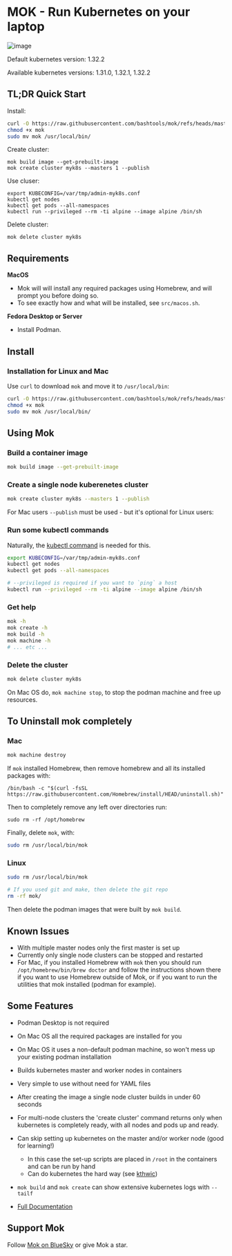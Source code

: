 # MOK - Run Kubernetes on your laptop

![image](https://github.com/user-attachments/assets/0750910e-d6da-4c65-92ea-f7bc64b116cc)


Default kubernetes version: 1.32.2

Available kubernetes versions: 1.31.0, 1.32.1, 1.32.2

## TL;DR Quick Start

Install:

```bash
curl -O https://raw.githubusercontent.com/bashtools/mok/refs/heads/master/package/mok
chmod +x mok
sudo mv mok /usr/local/bin/
```

Create cluster:

```
mok build image --get-prebuilt-image
mok create cluster myk8s --masters 1 --publish
```

Use cluser:

```
export KUBECONFIG=/var/tmp/admin-myk8s.conf
kubectl get nodes
kubectl get pods --all-namespaces
kubectl run --privileged --rm -ti alpine --image alpine /bin/sh
```

Delete cluster:

```
mok delete cluster myk8s
```

## Requirements

**MacOS**
* Mok will will install any required packages using Homebrew, and will prompt you before doing so.
* To see exactly how and what will be installed, see `src/macos.sh`.

**Fedora Desktop or Server**
* Install Podman.

## Install

### Installation for Linux and Mac

Use `curl` to download `mok` and move it to `/usr/local/bin`:

```bash
curl -O https://raw.githubusercontent.com/bashtools/mok/refs/heads/master/package/mok
chmod +x mok
sudo mv mok /usr/local/bin/
```

## Using Mok

### Build a container image

```bash
mok build image --get-prebuilt-image
```

### Create a single node kuberenetes cluster

```bash
mok create cluster myk8s --masters 1 --publish
```

For Mac users `--publish` must be used - but it's optional for Linux users:

### Run some kubectl commands

Naturally, the [kubectl command](https://kubernetes.io/docs/tasks/tools/) is needed for this.

```bash
export KUBECONFIG=/var/tmp/admin-myk8s.conf
kubectl get nodes
kubectl get pods --all-namespaces
```

```bash
# --privileged is required if you want to `ping` a host
kubectl run --privileged --rm -ti alpine --image alpine /bin/sh
```

### Get help

```bash
mok -h
mok create -h
mok build -h
mok machine -h
# ... etc ...
```

### Delete the cluster

```bash
mok delete cluster myk8s
```

On Mac OS do, `mok machine stop`, to stop the podman machine and free up resources.

## To Uninstall mok completely

### Mac

```bash
mok machine destroy
```

If `mok` installed Homebrew, then remove homebrew and all its installed packages with:

```
/bin/bash -c "$(curl -fsSL https://raw.githubusercontent.com/Homebrew/install/HEAD/uninstall.sh)"
```

Then to completely remove any left over directories run:

```
sudo rm -rf /opt/homebrew
```

Finally, delete `mok`, with:

```bash
sudo rm /usr/local/bin/mok
```

### Linux

```bash
sudo rm /usr/local/bin/mok

# If you used git and make, then delete the git repo
rm -rf mok/
```

Then delete the podman images that were built by `mok build`.

## Known Issues

* With multiple master nodes only the first master is set up
* Currently only single node clusters can be stopped and restarted
* For Mac, if you installed Homebrew with `mok` then you should run
  `/opt/homebrew/bin/brew doctor` and follow the instructions shown there if
  you want to use Homebrew outside of Mok, or if you want to run the utilities
  that mok installed (podman for example).

## Some Features

* Podman Desktop is not required
* On Mac OS all the required packages are installed for you
* On Mac OS it uses a non-default podman machine, so won't mess up your existing podman installation
* Builds kubernetes master and worker nodes in containers
* Very simple to use without need for YAML files
* After creating the image a single node cluster builds in under 60 seconds
* For multi-node clusters the 'create cluster' command returns only when kubernetes is completely ready, with all nodes and pods up and ready.
* Can skip setting up kubernetes on the master and/or worker node (good for learning!)
  * In this case the set-up scripts are placed in `/root` in the containers and can be run by hand
  * Can do kubernetes the hard way (see [kthwic](https://github.com/my-own-kind/kubernetes-the-hard-way-in-containers))
* `mok build` and `mok create` can show extensive kubernetes logs with `--tailf`

* [Full Documentation](https://github.com/bashtools/mokctl-docs/tree/master/docs)

## Support Mok

Follow [Mok on BlueSky](https://bsky.app/profile/github-mok.bsky.social) or give Mok a star.

